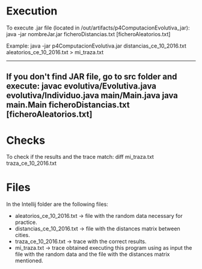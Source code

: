 # Execution #

To execute .jar file (located in /out/artifacts/p4ComputacionEvolutiva_jar):
		java -jar nombreJar.jar ficheroDistancias.txt [ficheroAleatorios.txt] 

Example:
		java -jar p4ComputacionEvolutiva.jar distancias_ce_10_2016.txt aleatorios_ce_10_2016.txt > mi_traza.txt

----------------------------------------------------------------------------------------
If you don't find JAR file, go to src folder and execute:
		javac evolutiva/Evolutiva.java evolutiva/Individuo.java main/Main.java
		java main.Main ficheroDistancias.txt [ficheroAleatorios.txt] 
----------------------------------------------------------------------------------------

# Checks #

To check if the results and the trace match:
		diff mi_traza.txt traza_ce_10_2016.txt

# Files #

In the Intellij folder are the following files:
- aleatorios_ce_10_2016.txt -> file with the random data necessary for practice.
- distancias_ce_10_2016.txt -> file with the distances matrix between cities.
- traza_ce_10_2016.txt -> trace with the correct results.
- mi_traza.txt -> trace obtained executing this program using as input the file with the random data and the file with the distances matrix mentioned.
